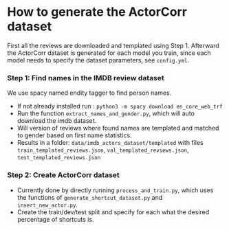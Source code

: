 

# How to generate the ActorCorr dataset
First all the reviews are downloaded and templated using Step 1. Afterward the ActorCorr dataset is generated for each model you train, since each model needs to specify the dataset parameters, see `config.yml`.



### Step 1: Find names in the IMDB review dataset
We use spacy named endity tagger to find person names.
- If not already installed run : `python3 -m spacy download en_core_web_trf`
- Run the function `extract_names_and_gender.py`, which will auto download the imdb dataset.
- Will version of reviews where found names are templated and matched to gender based on first name statistics. 
- Results in a folder: `data/imdb_actors_dataset/templated` with files `train_templated_reviews.json`, `val_templated_reviews.json`, `test_templated_reviews.json`


### Step 2: Create ActorCorr dataset
- Currently done by directly running `process_and_train.py`, which uses the functions of `generate_shortcut_dataset.py` and `insert_new_actor.py`.
- Create the train/dev/test split and specify for each what the desired percentage of shortcuts is. 